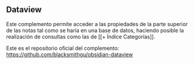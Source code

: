 ## Dataview
Este complemento permite acceder a las propiedades de la parte superior de las notas tal como se haría en una base de datos, haciendo posible la realización de consultas como las de [[+ Índice Categorías]].

Este es el repositorio oficial del complemento: https://github.com/blacksmithgu/obsidian-dataview